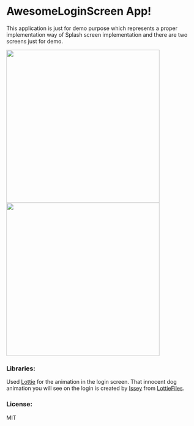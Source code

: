 # AwesomeLoginScreen App!

This application is just for demo purpose which represents a proper implementation way of Splash screen implementation and there are two screens just for demo.

<img src="demo/login.gif" width="400">
<img src="demo/login.gif" width="400">


### Libraries:
Used [Lottie](https://github.com/airbnb/lottie-android) for the animation in the login screen.
That innocent dog animation you will see on the login is created by [Issey](https://lottiefiles.com/trufffle) from [LottieFiles](https://lottiefiles.com/4888-dog-icon).

### License:
MIT
